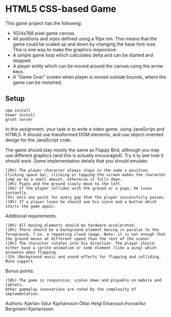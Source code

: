 # HTML5 CSS-based Game

This game project has the following:

* 1024x768 pixel game canvas.
* All positions and sizes defined using a 10px em. This means that the game could be scaled up and down by changing the base font-size. This is one way to make the graphics responsive.
* A simple game loop which calculates delta and can be started and stopped.
* A player entity which can be moved around the canvas using the arrow keys.
* A "Game Over" screen when player is moved outside bounds, where the game can be restarted.

## Setup

```
npm install
bower install
grunt server
```


In this assignment, your task is to write a video game, using JavaScript and HTML5. It should use transformed DOM elements, and use object-oriented design for the JavaScript code.

The game should play mostly the same as Flappy Bird, although you may use different graphics (and this is actually encouraged). Try it to see how it should work. Some implementation details that you should emulate:

    (20%) The player character always stays in the same x position. Clicking space bar, clicking or tapping the screen makes the character jump up by a small amount, otherwise it falls down.
    (10%) Pipes and the ground slowly move to the left.
    (10%) If the player collides with the ground or a pipe, he loses instantly.
    (5%) Gets one point for every gap that the player successfully passes.
    (10%) If a player loses he should see his score and a button which starts the game again.

Additional requirements.

    (10%) All moving elements should be hardware accelerated.
    (10%) There should be a background element moving in paralax to the foreground, f.ex. a repeating cloud image. Note: it is not enough that the ground moves at different speed than the rest of the scene!
    (10%) The character rotates into his direction. The player should either have a sprite animation or some element (like a wing) which animates when flapping. 
    (15% )Background music and sound effects for flapping and colliding. Mute support.

Bonus points.

    (10%) The game is responsive, scales down and playable on mobile and tablets.
    Other gameplay innovations are rated by the complexity of implementation.



Authors:
Kjartan Valur Kjartansson
Óttar Helgi Einarsson
Þorvarður Bergmann Kjartansson
